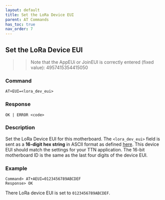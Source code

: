 ```yaml
---
layout: default
title: Set the LoRa Device EUI
parent: AT Commands
has_toc: true
nav_order: 7
---
```


##  Set the LoRa Device EUI
>> Note that the AppEUi or JoinEUI is correctly entered (fixed value): 4957415354415050
>> 
### Command
```
AT+EUI=<lora_dev_eui>
```

### Response
```
OK | ERROR <code>
```

### Description
Set the LoRa Device EUI for this motherboard. The `<lora_dev_eui>` field is sent as a **16-digit hex string** in ASCII format as defined [here](../at-commands). This device EUI should match the settings for your TTN application. The 16-bit motherboard ID is the same as the last four digits of the device EUI.

### Example
```
Command> AT+AEUI=0123456789ABCDEF
Response> OK
```
There LoRa device EUI is set to `0123456789ABCDEF`.

